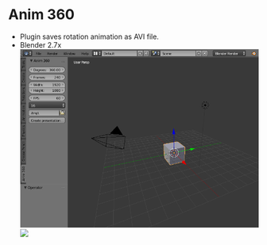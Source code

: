 # Anim 360
* Plugin saves rotation animation as AVI file.
* Blender 2.7x
![](menu.png)
![](example.gif)
